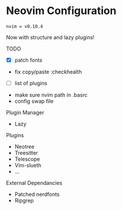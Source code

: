 # Neovim Configuration

`nvim = v0.10.4`

Now with structure and lazy plugins!

TODO
-[x] patch fonts
- fix copy/paste :checkhealth
-[ ] list of plugins
- make sure nvim path in .basrc
- config swap file

Plugin Manager
- Lazy

Plugins
- Neotree
- Treesitter
- Telescope
- Vim-slueth
- ...

External Dependancies
- Patched nerdfonts
- Ripgrep
